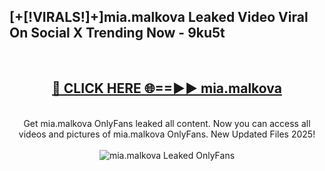<h2>[+[!VIRALS!]+]mia.malkova Leaked Video Viral On Social X Trending Now - 9ku5t</h2>
<br>
<div align="center">
<h2><a href="https://libra.edu.pl?mia.malkova" rel="nofollow">🔴 CLICK HERE 🌐==►► mia.malkova</a></h2>
<br>
Get mia.malkova OnlyFans leaked all content. Now you can access all videos and pictures of mia.malkova OnlyFans. New Updated Files 2025!
<br>
<br>
<a href="https://libra.edu.pl?mia.malkova" rel="nofollow" data-target="animated-image.originalLink"><img src="https://i.ibb.co.com/WyWwxjT/player-gif2.gif" alt="mia.malkova Leaked OnlyFans" style="max-width: 100%; display: inline-block;" data-target="animated-image.originalImage"></a>
</div>
<br>